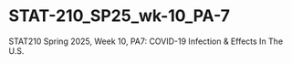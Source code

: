 # STAT-210_SP25_wk-10_PA-7
STAT210 Spring 2025, Week 10, PA7: COVID-19 Infection &amp; Effects In The U.S.
